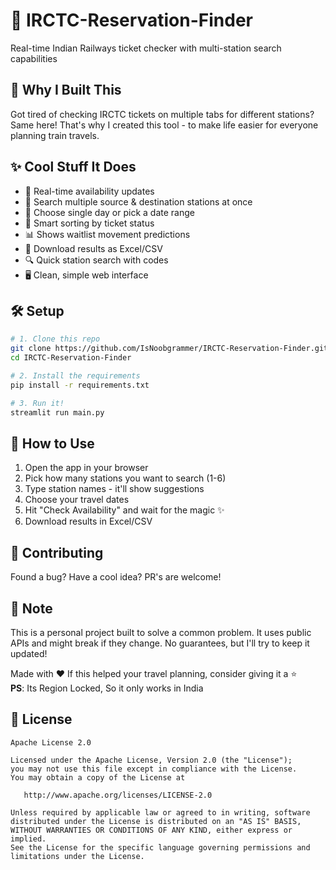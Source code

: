 # 🚂 IRCTC-Reservation-Finder

Real-time Indian Railways ticket checker with multi-station search capabilities

## 🎯 Why I Built This
Got tired of checking IRCTC tickets on multiple tabs for different stations? Same here! 
That's why I created this tool - to make life easier for everyone planning train travels.

## ✨ Cool Stuff It Does
- 🔄 Real-time availability updates
- 🚉 Search multiple source & destination stations at once
- 📅 Choose single day or pick a date range
- 🎫 Smart sorting by ticket status
- 📊 Shows waitlist movement predictions
- 💾 Download results as Excel/CSV
- 🔍 Quick station search with codes
- 🖥️ Clean, simple web interface

## 🛠️ Setup


```bash
# 1. Clone this repo
git clone https://github.com/IsNoobgrammer/IRCTC-Reservation-Finder.git
cd IRCTC-Reservation-Finder
```

```bash
# 2. Install the requirements
pip install -r requirements.txt
```

```bash
# 3. Run it!
streamlit run main.py
```

## 📱 How to Use
1. Open the app in your browser
2. Pick how many stations you want to search (1-6)
3. Type station names - it'll show suggestions
4. Choose your travel dates
5. Hit "Check Availability" and wait for the magic ✨
6. Download results in Excel/CSV

## 🤝 Contributing
Found a bug? Have a cool idea? PR's are welcome! 

## 📝 Note
This is a personal project built to solve a common problem. It uses public APIs 
and might break if they change. No guarantees, but I'll try to keep it updated!

Made with ❤️ 
If this helped your travel planning, consider giving it a ⭐  
**PS**: Its Region Locked, So it only works in India 



## 🪪 License
```text
Apache License 2.0

Licensed under the Apache License, Version 2.0 (the "License");
you may not use this file except in compliance with the License.
You may obtain a copy of the License at

   http://www.apache.org/licenses/LICENSE-2.0

Unless required by applicable law or agreed to in writing, software
distributed under the License is distributed on an "AS IS" BASIS,
WITHOUT WARRANTIES OR CONDITIONS OF ANY KIND, either express or implied.
See the License for the specific language governing permissions and
limitations under the License.
```

